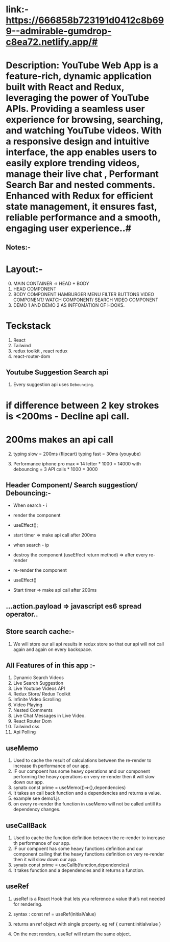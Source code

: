 # link:- https://666858b723191d0412c8b699--admirable-gumdrop-c8ea72.netlify.app/#

# Description: YouTube Web App is a feature-rich, dynamic application built with React and Redux, leveraging the power of YouTube APIs. Providing a seamless user experience for browsing, searching, and watching YouTube videos. With a responsive design and intuitive interface, the app enables users to easily explore trending videos, manage their live chat , Performant Search Bar and nested comments. Enhanced with Redux for efficient state management, it ensures fast, reliable performance and a smooth, engaging user experience..#



## Notes:-


# Layout:-
0. MAIN CONTAINER => HEAD + BODY
1. HEAD COMPONENT
2. BODY COMPONENT 
    HAMBURGER MENU
    FILTER BUTTONS
    VIDEO COMPONENT/ WATCH COMPONENT/ SEARCH VIDEO COMPONENT
3. DEMO 1 AND DEMO 2 AS INFFOMATION OF HOOKS.


# Teckstack
1. React
2. Tailwind
3. redux toolkit , react redux
4. react-router-dom



## Youtube Suggestion Search api
1. Every suggestion api uses `Debouncing`.

# if difference between 2 key strokes is <200ms - Decline api call.
# 200ms makes an api call

2.  typing slow = 200ms (flipcart)
    typing fast = 30ms (youyube)

3. Performance 
    iphone pro max = 14 letter * 1000 = 14000
    with debouncing = 3 API calls * 1000 = 3000 



## Header Component/ Search suggestion/ Debouncing:-

* When search - i
* render the component
* useEffect();
* start timer => make api call after 200ms

* when search - ip
* destroy the component (useEffect return method) => after every re-render
* re-render the component
* useEffect()
* Start timer => make api call after 200ms


## ...action.payload => javascript es6 spread operator..


## Store search cache:-
1. We will store our all api results in redux store so that our api will not call again and again on every backspace.





## All Features of in this app :-
1. Dynamic Search Videos
2. Live Search Suggestion
3. Live Youtube Videos API
4. Redux Store/ Redux Toolkit
5. Infinite Video Scrolling
6. Video Playing
7. Nested Comments
8. Live Chat Messages in Live Video.
9. React Router Dom
10. Tailwind css
11. Api Polling



## useMemo
1. Used to cache the result of calculations between the re-render to increase th performance of our app.
2. IF our compoent has some heavy operations and our component performing the heavy operations on very re-render then it will slow down our app.
3. synatx const prime = useMemo(()=>{},dependencies)
4. It takes an call back function and a dependencies and returns a value.
5. example see demo1.js
6. on every re-render the function in useMemo will not be called untill its dependency changes.


## useCallBack
1. Used to cache the function definition between the re-render to increase th performance of our app.
2. IF our compoent has some heavy functions definition and our component calling that the heavy functions definition on very re-render then it will slow down our app.
3. synatx const prime = useCallb(function,dependencies)
4. It takes function and  a dependencies and it returns a function.

## useRef
1. useRef is a React Hook that lets you reference a value that’s not needed for rendering.

2. syntax : const ref = useRef(initialValue)

3. returns an ref object with single property.
        eg ref {
            current:initialvalue
           }
4. On the next renders, useRef will return the same object. 
